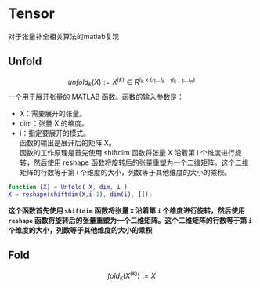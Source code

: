 # Tensor
对于张量补全相关算法的matlab复现
## Unfold
$$unfold_k(X) := X^{(k)} \in R^{I_k \times (I_1...I_{k-1}I_{k+1}...I_n)}$$
一个用于展开张量的 MATLAB 函数。函数的输入参数是：
- X：需要展开的张量。
- dim：张量 X 的维度。
- i：指定要展开的模式。\
函数的输出是展开后的矩阵 X。\
函数的工作原理是首先使用 shiftdim 函数将张量 X 沿着第 i 个维度进行旋转，然后使用 reshape 函数将旋转后的张量重塑为一个二维矩阵。这个二维矩阵的行数等于第 i 个维度的大小，列数等于其他维度的大小的乘积。
```Matlab
function [X] = Unfold( X, dim, i )
X = reshape(shiftdim(X,i-1), dim(i), []);
```
**这个函数首先使用 `shiftdim` 函数将张量 `X` 沿着第 `i` 个维度进行旋转，然后使用 `reshape` 函数将旋转后的张量重塑为一个二维矩阵。这个二维矩阵的行数等于第 `i` 个维度的大小，列数等于其他维度的大小的乘积**
## Fold
$$fold_k(X^{(k)}) := X$$
